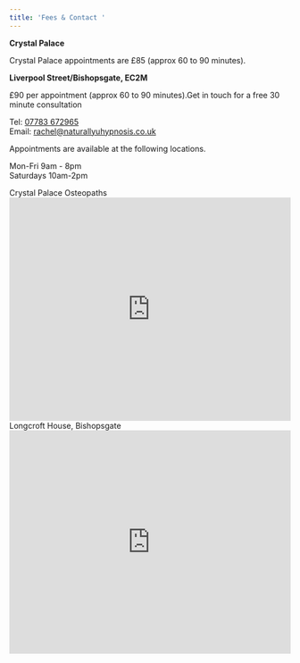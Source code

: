 ```yaml
---
title: 'Fees & Contact '
---
```

**Crystal Palace**

Crystal Palace appointments are £85 (approx 60 to 90 minutes).

**Liverpool Street/Bishopsgate, EC2M**

£90 per appointment (approx 60 to 90 minutes).Get in touch for a free 30 minute consultation

Tel: <a href="tel:07783 672965">07783 672965</a><br>
Email: <a href="mailto:rachel@naturallyuhypnosis.co.uk">rachel@naturallyuhypnosis.co.uk</a>

Appointments are available at the following locations.

Mon-Fri  9am - 8pm <br>
Saturdays 10am-2pm

<div class="row">
<div class="col-md-6">
Crystal Palace Osteopaths
<iframe 
  src="https://www.google.com/maps/embed?pb=!1m18!1m12!1m3!1d1244.0841729227327!2d-0.08219952966505821!3d51.41833412519221!2m3!1f0!2f0!3f0!3m2!1i1024!2i768!4f13.1!3m3!1m2!1s0x4876014ff041c00f%3A0x22e813d88592df80!2snaturallyUhypnosis!5e0!3m2!1sen!2suk!4v1529859186750" 
  width="100%" height="400" 
  frameborder="0" style="border:0" 
  allowfullscreen>
  </iframe>
</div>

<div class="col-md-6">
Longcroft House, Bishopsgate

<iframe 
   src="https://www.google.com/maps/embed?pb=!1m18!1m12!1m3!1d2482.7615242826932!2d-0.08143768349747085!3d51.51759097963682!2m3!1f0!2f0!3f0!3m2!1i1024!2i768!4f13.1!3m3!1m2!1s0x48761d645e6ca8a7%3A0x820c13cdf5e46d5a!2snaturallyUhypnosis!5e0!3m2!1sen!2suk!4v1529859699299" 
   width="100%" height="400" 
   frameborder="0" style="border:0" allowfullscreen>
</iframe>

</div>

</div>
